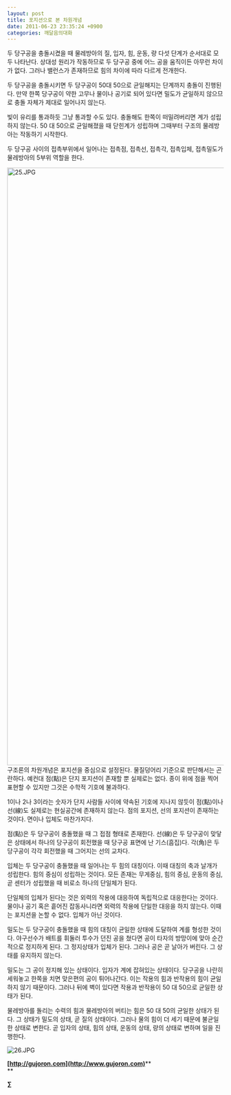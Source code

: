 ```yaml
---
layout: post
title: 포지션으로 본 차원개념
date: 2011-06-23 23:35:24 +0900
categories: 깨달음의대화
---
```

두 당구공을 충돌시켰을 때 물레방아의 질, 입자, 힘, 운동, 량 다섯 단계가 순서대로 모두 나타난다. 상대성 원리가 작동하므로 두 당구공 중에 어느 공을 움직이든 아무런 차이가 없다. 그러나 밸런스가 존재하므로 힘의 차이에 따라 다르게 전개한다.

  


두 당구공을 충돌시키면 두 당구공이 50대 50으로 균일해지는 단계까지 충돌이 진행된다. 만약 한쪽 당구공이 약한 고무나 물이나 공기로 되어 있다면 밀도가 균일하지 않으므로 충돌 자체가 제대로 일어나지 않는다.

  


빛이 유리를 통과하듯 그냥 통과할 수도 있다. 충돌해도 한쪽이 떠밀려버리면 계가 성립하지 않는다. 50 대 50으로 균일해졌을 때 닫힌계가 성립하며 그때부터 구조의 물레방아는 작동하기 시작한다.

  


두 당구공 사이의 접촉부위에서 일어나는 접촉점, 접촉선, 접촉각, 접촉입체, 접촉밀도가 물레방아의 5부위 역할을 한다.

  


  


  



<img src="assets/attach/images/198/249/178/25.JPG" alt="25.JPG" width="604" height="1386" />  구조론의 차원개념은 포지션을 중심으로 설정된다. 물질덩어리 기준으로 판단해서는 곤란하다. 예컨대 점(點)은 단지 포지션이 존재할 뿐 실제로는 없다. 종이 위에 점을 찍어 표현할 수 있지만 그것은 수학적 기호에 불과하다. 

 1이나 2나 3이라는 숫자가 단지 사람들 사이에 약속된 기호에 지나지 않듯이 점(點)이나 선(線)도 실제로는 현실공간에 존재하지 않는다. 점의 포지션, 선의 포지션이 존재하는 것이다. 면이나 입체도 마찬가지다.

 점(點)은 두 당구공이 충돌했을 때 그 접점 형태로 존재한다. 선(線)은 두 당구공이 맞닿은 상태에서 하나의 당구공이 회전했을 때 당구공 표면에 난 기스(흠집)다. 각(角)은 두 당구공이 각각 회전했을 때 그어지는 선의 교차다.

 입체는 두 당구공이 충돌했을 때 일어나는 두 힘의 대칭이다. 이때 대칭의 축과 날개가 성립한다. 힘의 중심이 성립하는 것이다. 모든 존재는 무게중심, 힘의 중심, 운동의 중심, 곧 센터가 성립했을 때 비로소 하나의 단일체가 된다. 

 단일체의 입체가 된다는 것은 외력의 작용에 대응하여 독립적으로 대응한다는 것이다. 물이나 공기 혹은 흩어진 잡동사니라면 외력의 작용에 단일한 대응을 하지 않는다. 이때는 포지션을 논할 수 없다. 입체가 아닌 것이다.

 밀도는 두 당구공이 충돌했을 때 힘의 대칭이 균일한 상태에 도달하여 계를 형성한 것이다. 야구선수가 배트를 휘둘러 투수가 던진 공을 쳤다면 공이 타자의 방망이에 맞아 순간적으로 정지하게 된다. 그 정지상태가 입체가 된다. 그러나 공은 곧 날아가 버린다. 그 상태를 유지하지 않는다.

 밀도는 그 공이 정지해 있는 상태이다. 입자가 계에 잡혀있는 상태이다. 당구공을 나란히 세워놓고 한쪽을 치면 맞은편의 공이 튀어나간다. 이는 작용의 힘과 반작용의 힘이 균일하지 않기 때문이다. 그러나 뒤에 벽이 있다면 작용과 반작용이 50 대 50으로 균일한 상태가 된다. 

 물레방아를 돌리는 수력의 힘과 물레방아의 버티는 힘은 50 대 50의 균일한 상태가 된다. 그 상태가 밀도의 상태, 곧 질의 상태이다. 그러나 물의 힘이 더 세기 때문에 불균일한 상태로 변한다. 곧 입자의 상태, 힘의 상태, 운동의 상태, 량의 상태로 변하며 일을 진행한다. 



![26.JPG](/assets/attach/images/198/249/178/26.JPG)



  


  


**[http://gujoron.com](http://www.gujoron.com)****  
** 

**∑**
